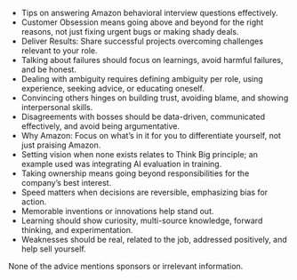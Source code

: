 - Tips on answering Amazon behavioral interview questions effectively.
- Customer Obsession means going above and beyond for the right reasons, not just fixing urgent bugs or making shady deals.
- Deliver Results: Share successful projects overcoming challenges relevant to your role.
- Talking about failures should focus on learnings, avoid harmful failures, and be honest.
- Dealing with ambiguity requires defining ambiguity per role, using experience, seeking advice, or educating oneself.
- Convincing others hinges on building trust, avoiding blame, and showing interpersonal skills.
- Disagreements with bosses should be data-driven, communicated effectively, and avoid being argumentative.
- Why Amazon: Focus on what’s in it for you to differentiate yourself, not just praising Amazon.
- Setting vision when none exists relates to Think Big principle; an example used was integrating AI evaluation in training.
- Taking ownership means going beyond responsibilities for the company’s best interest.
- Speed matters when decisions are reversible, emphasizing bias for action.
- Memorable inventions or innovations help stand out.
- Learning should show curiosity, multi-source knowledge, forward thinking, and experimentation.
- Weaknesses should be real, related to the job, addressed positively, and help sell yourself.

None of the advice mentions sponsors or irrelevant information.